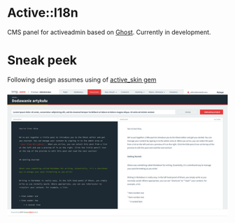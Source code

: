 # Active::I18n

CMS panel for activeadmin based on [Ghost](http://ghost.io/). Currently in development.

# Sneak peek

Following design assumes using of [active_skin gem](https://github.com/KMPgroup/active_skin)

<a href="./doc/ghost_sneak_peek.jpg"><img src="./doc/ghost_sneak_peek.jpg"></a>